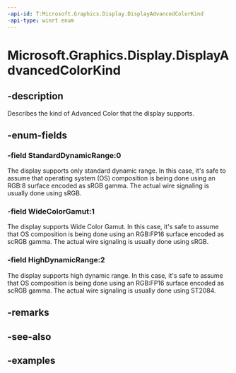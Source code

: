 ```yaml
---
-api-id: T:Microsoft.Graphics.Display.DisplayAdvancedColorKind
-api-type: winrt enum
---
```


# Microsoft.Graphics.Display.DisplayAdvancedColorKind

<!--
public enum DisplayAdvancedColorKind
-->

## -description

Describes the kind of Advanced Color that the display supports.

## -enum-fields

### -field StandardDynamicRange:0

The display supports only standard dynamic range. In this case, it's safe to assume that operating system (OS) composition is being done using an RGB:8 surface encoded as sRGB gamma. The actual wire signaling is usually done using sRGB.

### -field WideColorGamut:1

The display supports Wide Color Gamut. In this case, it's safe to assume that OS composition is being done using an RGB:FP16 surface encoded as scRGB gamma. The actual wire signaling is usually done using sRGB.

### -field HighDynamicRange:2

The display supports high dynamic range. In this case, it's safe to assume that OS composition is being done using an RGB:FP16 surface encoded as scRGB gamma. The actual wire signaling is usually done using ST2084. 

## -remarks

## -see-also

## -examples
